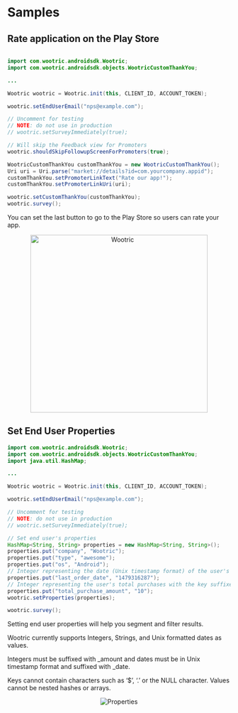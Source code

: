 # Samples

## Rate application on the Play Store
```java

import com.wootric.androidsdk.Wootric;
import com.wootric.androidsdk.objects.WootricCustomThankYou;

...

Wootric wootric = Wootric.init(this, CLIENT_ID, ACCOUNT_TOKEN);

wootric.setEndUserEmail("nps@example.com");

// Uncomment for testing
// NOTE: do not use in production
// wootric.setSurveyImmediately(true);

// Will skip the Feedback view for Promoters
wootric.shouldSkipFollowupScreenForPromoters(true);

WootricCustomThankYou customThankYou = new WootricCustomThankYou();
Uri uri = Uri.parse("market://details?id=com.yourcompany.appid");
customThankYou.setPromoterLinkText("Rate our app!");
customThankYou.setPromoterLinkUri(uri);

wootric.setCustomThankYou(customThankYou);
wootric.survey();
```

You can set the last button to go to the Play Store so users can rate your app.

<p align="center" >
  <img src="https://cloud.githubusercontent.com/assets/1431421/16964379/bc8e7c06-4dc0-11e6-900a-bf6a3d4501b6.png" alt="Wootric" title="Wootric" style="height:400px;">
</p>

## Set End User Properties
```java
import com.wootric.androidsdk.Wootric;
import com.wootric.androidsdk.objects.WootricCustomThankYou;
import java.util.HashMap;

...

Wootric wootric = Wootric.init(this, CLIENT_ID, ACCOUNT_TOKEN);

wootric.setEndUserEmail("nps@example.com");

// Uncomment for testing
// NOTE: do not use in production
// wootric.setSurveyImmediately(true);

// Set end user's properties
HashMap<String, String> properties = new HashMap<String, String>();
properties.put("company", "Wootric");
properties.put("type", "awesome");
properties.put("os", "Android");
// Integer representing the date (Unix timestamp format) of the user's last order with the key suffixed with "_date"
properties.put("last_order_date", "1479316287");
// Integer representing the user's total purchases with the key suffixed with "_amount"
properties.put("total_purchase_amount", "10");
wootric.setProperties(properties);

wootric.survey();
```
Setting end user properties will help you segment and filter results.

Wootric currently supports Integers, Strings, and Unix formatted dates as values.

Integers must be suffixed with _amount and dates must be in Unix timestamp format and suffixed with _date.

Keys cannot contain characters such as ‘$’, ‘.’ or the NULL character. Values cannot be nested hashes or arrays.

<p align="center" >
  <img src="https://cloud.githubusercontent.com/assets/1431421/17043713/0b202224-4f7f-11e6-86cf-3193cfda998f.png" alt="Properties" title="Wootric">
</p>
